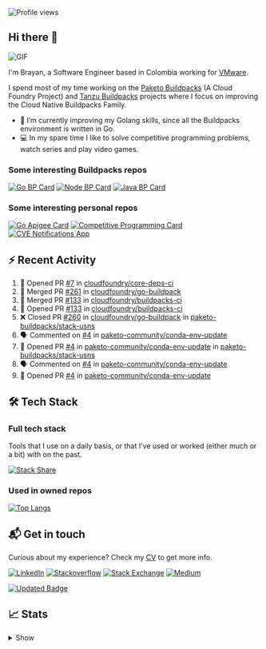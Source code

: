 ![Profile views](https://gpvc.arturio.dev/brayanhenao)

## Hi there 👋

<img alt="GIF" src="https://i.pinimg.com/originals/e4/26/70/e426702edf874b181aced1e2fa5c6cde.gif" />  


I'm Brayan, a Software Engineer based in Colombia working for [VMware](https://www.vmware.com/).

I spend most of my time working on the [Paketo Buildpacks](https://paketo.io/) (A Cloud Foundry Project)
and [Tanzu Buildpacks](https://tanzu.vmware.com/components/buildpacks) projects where I focus on improving the Cloud
Native Buildpacks Family.

- 🌱 I’m currently improving my Golang skills, since all the Buildpacks environment is written in Go.
- 💻 In my spare time I like to solve competitive programming problems, watch series and play video games.

### Some interesting Buildpacks repos

[![Go BP Card](https://github-readme-stats.vercel.app/api/pin/?username=paketo-buildpacks&repo=go&show_owner=true)](https://github.com/paketo-buildpacks/go)
[![Node BP Card](https://github-readme-stats.vercel.app/api/pin/?username=paketo-buildpacks&repo=nodejs&show_owner=true)](https://github.com/paketo-buildpacks/nodejs)
[![Java BP Card](https://github-readme-stats.vercel.app/api/pin/?username=paketo-buildpacks&repo=java&show_owner=true)](https://github.com/paketo-buildpacks/java)

### Some interesting personal repos

[![Go Apigee Card](https://github-readme-stats.vercel.app/api/pin/?username=brayanhenao&repo=go-apigee-edge)](https://github.com/brayanhenao/go-apigee-edge)
[![Competitive Programming Card](https://github-readme-stats.vercel.app/api/pin/?username=brayanhenao&repo=competitive-programming)](https://github.com/brayanhenao/competitive-programming)
[![CVE Notifications App](https://github-readme-stats.vercel.app/api/pin/?username=brayanhenao&repo=cve-notifications-app)](https://github.com/brayanhenao/cve-notifications-app)

## ⚡️ Recent Activity

<!--START_SECTION:activity-->

1. 💪 Opened PR [#7](https://github.com/cloudfoundry/core-deps-ci/pull/7) in [cloudfoundry/core-deps-ci](https://github.com/cloudfoundry/core-deps-ci)
2. 🎉 Merged PR [#261](https://github.com/cloudfoundry/go-buildpack/pull/261) in [cloudfoundry/go-buildpack](https://github.com/cloudfoundry/go-buildpack)
3. 🎉 Merged PR [#133](https://github.com/cloudfoundry/buildpacks-ci/pull/133) in [cloudfoundry/buildpacks-ci](https://github.com/cloudfoundry/buildpacks-ci)
4. 💪 Opened PR [#133](https://github.com/cloudfoundry/buildpacks-ci/pull/133) in [cloudfoundry/buildpacks-ci](https://github.com/cloudfoundry/buildpacks-ci)
5. ❌ Closed PR [#260](https://github.com/cloudfoundry/go-buildpack/pull/260) in [cloudfoundry/go-buildpack](https://github.com/cloudfoundry/go-buildpack)
   in [paketo-buildpacks/stack-usns](https://github.com/paketo-buildpacks/stack-usns)
4. 🗣 Commented on [#4](https://github.com/paketo-community/conda-env-update/issues/4)
   in [paketo-community/conda-env-update](https://github.com/paketo-community/conda-env-update)
5. 💪 Opened PR [#4](https://github.com/paketo-community/conda-env-update/pull/4)
   in [paketo-community/conda-env-update](https://github.com/paketo-community/conda-env-update)
   in [paketo-buildpacks/stack-usns](https://github.com/paketo-buildpacks/stack-usns)
4. 🗣 Commented on [#4](https://github.com/paketo-community/conda-env-update/issues/4)
   in [paketo-community/conda-env-update](https://github.com/paketo-community/conda-env-update)
5. 💪 Opened PR [#4](https://github.com/paketo-community/conda-env-update/pull/4)
   in [paketo-community/conda-env-update](https://github.com/paketo-community/conda-env-update)

<!--END_SECTION:activity-->

## 🛠 Tech Stack

### Full tech stack

Tools that I use on a daily basis, or that I've used or worked (either much or a bit) with on the past.

[![Stack Share](https://img.shields.io/badge/Stack%20Share-0690FA.svg?&style=for-the-badge&logo=stackshare&logoColor=white)](https://stackshare.io/bhenao6/mystack)

### Used in owned repos

[![Top Langs](https://github-readme-stats.vercel.app/api/top-langs/?username=brayanhenao&layout=compact&langs_count=10)](https://github.com/anuraghazra/github-readme-stats)

## 📬 Get in touch

Curious about my experience? Check my [CV](resources/Brayan%20Henao%20CV.pdf) to get more info.

[![LinkedIn](https://img.shields.io/badge/linkedin-%230077B5.svg?&style=for-the-badge&logo=linkedin&logoColor=white)](https://www.linkedin.com/in/bhenao6/)
[![Stackoverflow](https://img.shields.io/badge/-F58025.svg?&style=for-the-badge&logo=stackoverflow&logoColor=white)](https://stackoverflow.com/users/5371842/brayan-henao)
[![Stack Exchange](https://img.shields.io/badge/-1E5397.svg?&style=for-the-badge&logo=stackexchange)](https://stackexchange.com/users/7008058/brayan-henao)
[![Medium](https://img.shields.io/badge/medium-%2312100E.svg?&style=for-the-badge&logo=medium&logoColor=white)](https://medium.com/@bhenao6)

[![Updated Badge](https://badges.pufler.dev/updated/brayanhenao/brayanhenao)](https://badges.pufler.dev)

## 📈 Stats

<details>
  <summary>Show</summary>

[![Brayan's github stats](https://github-readme-stats.vercel.app/api?username=brayanhenao&count_private=true&show_icons=true&theme=vue-dark)](https://github.com/anuraghazra/github-readme-stats)

<!--START_SECTION:waka-->
![Code Time](http://img.shields.io/badge/Code%20Time-196%20hrs%2045%20mins-blue)

![Lines of code](https://img.shields.io/badge/From%20Hello%20World%20I%27ve%20Written-297%20Thousand%20lines%20of%20code-blue)

**🐱 My GitHub Data** 

> 🏆 472 Contributions in the Year 2022
 > 
> 📦 101.5 kB Used in GitHub's Storage 
 > 
> 💼 Opted to Hire
 > 
> 📜 58 Public Repositories 
 > 
> 🔑 19 Private Repositories  
 > 
**I'm an Early 🐤** 

```text
🌞 Morning    154 commits    ██████░░░░░░░░░░░░░░░░░░░   25.25% 
🌆 Daytime    366 commits    ███████████████░░░░░░░░░░   60.0% 
🌃 Evening    80 commits     ███░░░░░░░░░░░░░░░░░░░░░░   13.11% 
🌙 Night      10 commits     ░░░░░░░░░░░░░░░░░░░░░░░░░   1.64%

```
📅 **I'm Most Productive on Tuesday** 

```text
Monday       99 commits     ████░░░░░░░░░░░░░░░░░░░░░   16.23% 
Tuesday      149 commits    ██████░░░░░░░░░░░░░░░░░░░   24.43% 
Wednesday    121 commits    █████░░░░░░░░░░░░░░░░░░░░   19.84% 
Thursday     123 commits    █████░░░░░░░░░░░░░░░░░░░░   20.16% 
Friday       100 commits    ████░░░░░░░░░░░░░░░░░░░░░   16.39% 
Saturday     12 commits     ░░░░░░░░░░░░░░░░░░░░░░░░░   1.97% 
Sunday       6 commits      ░░░░░░░░░░░░░░░░░░░░░░░░░   0.98%

```


📊 **This Week I Spent My Time On** 

```text
⌚︎ Time Zone: America/Bogota

💬 Programming Languages: 
sh                       7 hrs 7 mins        █████████████████████████   100.0%

🔥 Editors: 
Zsh                      7 hrs 7 mins        █████████████████████████   100.0%

💻 Operating System: 
Mac                      7 hrs 7 mins        █████████████████████████   100.0%

```

**I Mostly Code in Java** 

```text
Java                     14 repos            ███████░░░░░░░░░░░░░░░░░░   29.17% 
Go                       11 repos            █████░░░░░░░░░░░░░░░░░░░░   22.92% 
JavaScript               7 repos             ███░░░░░░░░░░░░░░░░░░░░░░   14.58% 
TypeScript               5 repos             ██░░░░░░░░░░░░░░░░░░░░░░░   10.42% 
Shell                    3 repos             █░░░░░░░░░░░░░░░░░░░░░░░░   6.25%

```



 Last Updated on 27/05/2022 03:03:26 UTC
<!--END_SECTION:waka-->
</details>
